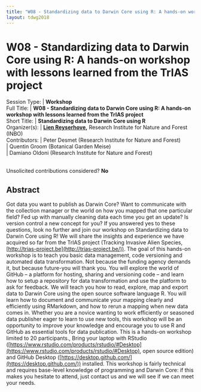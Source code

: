 ```yaml
---
title: "W08 - Standardizing data to Darwin Core using R: A hands-on workshop with lessons learned from the TrIAS project"
layout: tdwg2018
---
```


# W08 - Standardizing data to Darwin Core using R: A hands-on workshop with lessons learned from the TrIAS project

Session Type: | **Workshop**  
Full Title:   | **W08 - Standardizing data to Darwin Core using R: A hands-on workshop with lessons learned from the TrIAS project**  
Short Title:  | **Standardizing data to Darwin Core using R**  
Organizer(s): | **[Lien Reyserhove](mailto:Lien.Reyserhove@inbo.be),** Research Institute for Nature and Forest (INBO)  
Contributors: | Peter Desmet (Research Institute for Nature and Forest)  
              | Quentin Groom (Botanical Garden Meise)  
              | Damiano Oldoni (Research Institute for Nature and Forest)  


<p><br />Unsolicited contributions considered?  <strong>No</strong></p>  

<!--
**How many 80-minute sessions are you requesting?** 2
Technical Requirements: | High-speed WiFi or network access Power outlets for a sufficient amount of computers. All attendees will be requested to bring their own computer. Sufficient extensions cords. A microphone (if the room is large or has poor acoustics)
-->

## Abstract  

Got data you want to publish as Darwin Core? Want to communicate with the collection manager or the world on how you mapped that one particular field? Fed up with manually cleaning data each time you get an update? Is version control a new concept for you? If you answered yes to these questions, look no further and join our workshop on Standardizing data to Darwin Core using R! We will share the insights and experience we have acquired so far from the TrIAS project (Tracking Invasive Alien Species, [http://trias-project.be](http://trias-project.be/)). The goal of this hands-on workshop is to teach you basic data management, code versioning and automated data transformation. Not because the funding agency demands it, but because future-you will thank you. You will explore the world of GitHub – a platform for hosting, sharing and versioning code – and learn how to setup a repository for data transformation and use the platform to ask for feedback. We will teach you how to read, explore, map and export data to Darwin Core using the open source software language R. You will learn how to document and communicate your mapping clearly and efficiently using RMarkdown, and how to rerun a mapping when new data comes in. Whether you are a novice wanting to work efficiently or seasoned data publisher eager to learn to use new tools, this workshop will be an opportunity to improve your knowledge and encourage you to use R and GitHub as essential tools for data publication. This is a hands-on workshop limited to 20 participants., Bring your laptop with RStudio ([https://www.rstudio.com/products/rstudio/#Desktop](https://www.rstudio.com/products/rstudio/#Desktop), open source edition) and GitHub Desktop ([https://desktop.github.com/](https://desktop.github.com/)) installed. This workshop is fairly technical and requires base-level knowledge of programming and Darwin Core: if this makes you hesitate to attend, just contact us and we will see if we can meet your needs.
